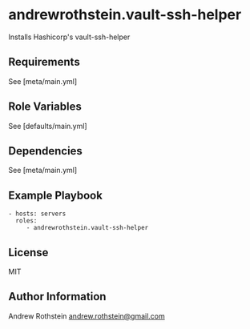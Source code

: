 andrewrothstein.vault-ssh-helper
=========

Installs Hashicorp's vault-ssh-helper

Requirements
------------

See [meta/main.yml]

Role Variables
--------------

See [defaults/main.yml]

Dependencies
------------

See [meta/main.yml]

Example Playbook
----------------

    - hosts: servers
      roles:
         - andrewrothstein.vault-ssh-helper

License
-------

MIT

Author Information
------------------

Andrew Rothstein andrew.rothstein@gmail.com
